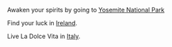 Awaken your spirits by going to [Yosemite National Park](http://www.yosemitepark.com/)

Find your luck in [Ireland](http://www.stpatricksfestival.ie/).

Live La Dolce Vita in [Italy](http://travel.nationalgeographic.com/travel/countries/italy-guide/).